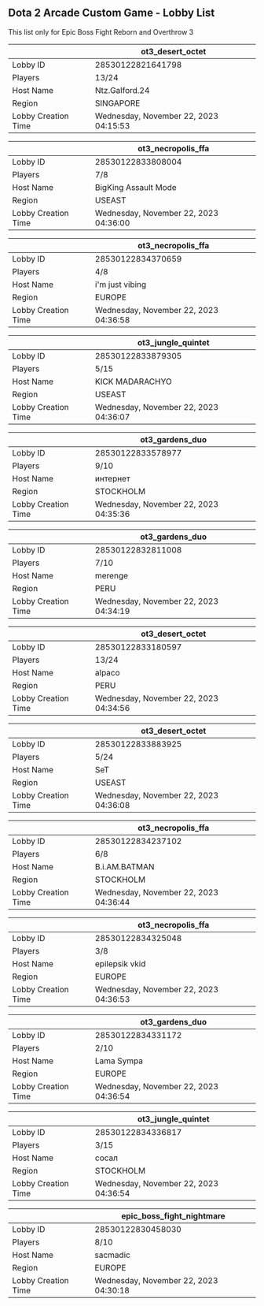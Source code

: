 ## Dota 2 Arcade Custom Game - Lobby List

This list only for Epic Boss Fight Reborn and Overthrow 3

|  | ot3_desert_octet |
| ------ | ------ |
| Lobby ID | 28530122821641798 |
| Players | 13/24 |
| Host Name | Ntz.Galford.24 |
| Region | SINGAPORE |
| Lobby Creation Time | Wednesday, November 22, 2023 04:15:53 |


|  | ot3_necropolis_ffa |
| ------ | ------ |
| Lobby ID | 28530122833808004 |
| Players | 7/8 |
| Host Name | BigKing Assault Mode |
| Region | USEAST |
| Lobby Creation Time | Wednesday, November 22, 2023 04:36:00 |


|  | ot3_necropolis_ffa |
| ------ | ------ |
| Lobby ID | 28530122834370659 |
| Players | 4/8 |
| Host Name | i'm just vibing |
| Region | EUROPE |
| Lobby Creation Time | Wednesday, November 22, 2023 04:36:58 |


|  | ot3_jungle_quintet |
| ------ | ------ |
| Lobby ID | 28530122833879305 |
| Players | 5/15 |
| Host Name | KICK MADARACHYO |
| Region | USEAST |
| Lobby Creation Time | Wednesday, November 22, 2023 04:36:07 |


|  | ot3_gardens_duo |
| ------ | ------ |
| Lobby ID | 28530122833578977 |
| Players | 9/10 |
| Host Name | интернет |
| Region | STOCKHOLM |
| Lobby Creation Time | Wednesday, November 22, 2023 04:35:36 |


|  | ot3_gardens_duo |
| ------ | ------ |
| Lobby ID | 28530122832811008 |
| Players | 7/10 |
| Host Name | merenge |
| Region | PERU |
| Lobby Creation Time | Wednesday, November 22, 2023 04:34:19 |


|  | ot3_desert_octet |
| ------ | ------ |
| Lobby ID | 28530122833180597 |
| Players | 13/24 |
| Host Name | alpaco |
| Region | PERU |
| Lobby Creation Time | Wednesday, November 22, 2023 04:34:56 |


|  | ot3_desert_octet |
| ------ | ------ |
| Lobby ID | 28530122833883925 |
| Players | 5/24 |
| Host Name | SeT |
| Region | USEAST |
| Lobby Creation Time | Wednesday, November 22, 2023 04:36:08 |


|  | ot3_necropolis_ffa |
| ------ | ------ |
| Lobby ID | 28530122834237102 |
| Players | 6/8 |
| Host Name | B.i.AM.BATMAN |
| Region | STOCKHOLM |
| Lobby Creation Time | Wednesday, November 22, 2023 04:36:44 |


|  | ot3_necropolis_ffa |
| ------ | ------ |
| Lobby ID | 28530122834325048 |
| Players | 3/8 |
| Host Name | epilepsik vkid |
| Region | EUROPE |
| Lobby Creation Time | Wednesday, November 22, 2023 04:36:53 |


|  | ot3_gardens_duo |
| ------ | ------ |
| Lobby ID | 28530122834331172 |
| Players | 2/10 |
| Host Name | Lama Sympa |
| Region | EUROPE |
| Lobby Creation Time | Wednesday, November 22, 2023 04:36:54 |


|  | ot3_jungle_quintet |
| ------ | ------ |
| Lobby ID | 28530122834336817 |
| Players | 3/15 |
| Host Name | сосал |
| Region | STOCKHOLM |
| Lobby Creation Time | Wednesday, November 22, 2023 04:36:54 |


|  | epic_boss_fight_nightmare |
| ------ | ------ |
| Lobby ID | 28530122830458030 |
| Players | 8/10 |
| Host Name | sacmadic |
| Region | EUROPE |
| Lobby Creation Time | Wednesday, November 22, 2023 04:30:18 |


